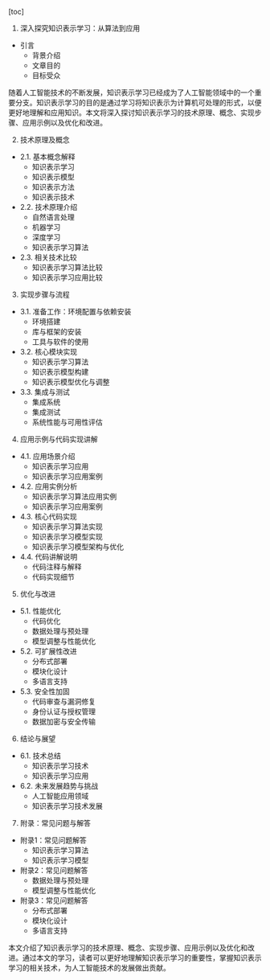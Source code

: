
[toc]                    
                
                
1. 深入探究知识表示学习：从算法到应用

- 引言
    - 背景介绍
    - 文章目的
    - 目标受众

随着人工智能技术的不断发展，知识表示学习已经成为了人工智能领域中的一个重要分支。知识表示学习的目的是通过学习将知识表示为计算机可处理的形式，以便更好地理解和应用知识。本文将深入探讨知识表示学习的技术原理、概念、实现步骤、应用示例以及优化和改进。

2. 技术原理及概念

- 2.1. 基本概念解释
    - 知识表示学习
    - 知识表示模型
    - 知识表示方法
    - 知识表示技术
- 2.2. 技术原理介绍
    - 自然语言处理
    - 机器学习
    - 深度学习
    - 知识表示学习算法
- 2.3. 相关技术比较
    - 知识表示学习算法比较
    - 知识表示学习应用比较

3. 实现步骤与流程

- 3.1. 准备工作：环境配置与依赖安装
    - 环境搭建
    - 库与框架的安装
    - 工具与软件的使用
- 3.2. 核心模块实现
    - 知识表示学习算法
    - 知识表示模型构建
    - 知识表示模型优化与调整
- 3.3. 集成与测试
    - 集成系统
    - 集成测试
    - 系统性能与可用性评估

4. 应用示例与代码实现讲解

- 4.1. 应用场景介绍
    - 知识表示学习应用
    - 知识表示学习应用案例
- 4.2. 应用实例分析
    - 知识表示学习算法应用实例
    - 知识表示学习应用案例
- 4.3. 核心代码实现
    - 知识表示学习算法实现
    - 知识表示学习模型实现
    - 知识表示学习模型架构与优化
- 4.4. 代码讲解说明
    - 代码注释与解释
    - 代码实现细节

5. 优化与改进

- 5.1. 性能优化
    - 代码优化
    - 数据处理与预处理
    - 模型调整与性能优化
- 5.2. 可扩展性改进
    - 分布式部署
    - 模块化设计
    - 多语言支持
- 5.3. 安全性加固
    - 代码审查与漏洞修复
    - 身份认证与授权管理
    - 数据加密与安全传输

6. 结论与展望

- 6.1. 技术总结
    - 知识表示学习技术
    - 知识表示学习应用
- 6.2. 未来发展趋势与挑战
    - 人工智能应用领域
    - 知识表示学习技术发展

7. 附录：常见问题与解答

- 附录1：常见问题解答
    - 知识表示学习算法
    - 知识表示学习模型
- 附录2：常见问题解答
    - 数据处理与预处理
    - 模型调整与性能优化
- 附录3：常见问题解答
    - 分布式部署
    - 模块化设计
    - 多语言支持

本文介绍了知识表示学习的技术原理、概念、实现步骤、应用示例以及优化和改进。通过本文的学习，读者可以更好地理解知识表示学习的重要性，掌握知识表示学习的相关技术，为人工智能技术的发展做出贡献。

